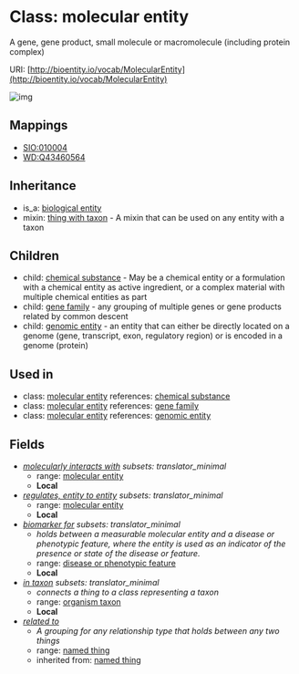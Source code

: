 # Class: molecular entity


A gene, gene product, small molecule or macromolecule (including protein complex)

URI: [http://bioentity.io/vocab/MolecularEntity](http://bioentity.io/vocab/MolecularEntity)

![img](http://yuml.me/diagram/nofunky;dir:TB/class/\[BiologicalEntity]^-\[MolecularEntity|id(i):identifier_type%20%3F;name(i):label_type%20%3F;category(i):label_type%20%3F;node_property(i):string%20%3F;iri(i):iri_type%20%3F;full_name(i):label_type%20%3F;description(i):narrative_text%20%3F;systematic_synonym(i):label_type%20%3F;has_phenotype(i):phenotype%20%3F],%20\[MolecularEntity]^-\[ChemicalSubstance],%20\[MolecularEntity]^-\[GeneFamily],%20\[MolecularEntity]^-\[GenomicEntity],%20\[MolecularEntity]-%20related%20to(i)%20%3F>\[NamedThing],%20\[MolecularEntity]-%20molecularly%20interacts%20with%20%3F>\[MolecularEntity],%20\[MolecularEntity]-%20regulates,%20entity%20to%20entity%20%3F>\[MolecularEntity],%20\[MolecularEntity]-%20biomarker%20for%20%3F>\[DiseaseOrPhenotypicFeature],%20\[MolecularEntity]-%20in%20taxon%20%3F>\[OrganismTaxon],%20\[MolecularEntity]uses%20-.->\[ThingWithTaxon])
## Mappings

 * [SIO:010004](http://semanticscience.org/resource/SIO_010004)
 * [WD:Q43460564](http://purl.obolibrary.org/obo/WD_Q43460564)
## Inheritance

 *  is_a: [biological entity](BiologicalEntity.md)
 *  mixin: [thing with taxon](ThingWithTaxon.md) - A mixin that can be used on any entity with a taxon
## Children

 *  child: [chemical substance](ChemicalSubstance.md) - May be a chemical entity or a formulation with a chemical entity as active ingredient, or a complex material with multiple chemical entities as part
 *  child: [gene family](GeneFamily.md) - any grouping of multiple genes or gene products related by common descent
 *  child: [genomic entity](GenomicEntity.md) - an entity that can either be directly located on a genome (gene, transcript, exon, regulatory region) or is encoded in a genome (protein)
## Used in

 *  class: [molecular entity](MolecularEntity.md) references: [chemical substance](ChemicalSubstance.md)
 *  class: [molecular entity](MolecularEntity.md) references: [gene family](GeneFamily.md)
 *  class: [molecular entity](MolecularEntity.md) references: [genomic entity](GenomicEntity.md)
## Fields

 * _[molecularly interacts with](molecularly_interacts_with.md) *subsets: translator_minimal*_
    * range: [molecular entity](MolecularEntity.md)
    * __Local__
 * _[regulates, entity to entity](regulates_entity_to_entity.md) *subsets: translator_minimal*_
    * range: [molecular entity](MolecularEntity.md)
    * __Local__
 * _[biomarker for](biomarker_for.md) *subsets: translator_minimal*_
    * _holds between a measurable molecular entity and a disease or phenotypic feature, where the entity is used as an indicator of the presence or state of the disease or feature._
    * range: [disease or phenotypic feature](DiseaseOrPhenotypicFeature.md)
    * __Local__
 * _[in taxon](in_taxon.md) *subsets: translator_minimal*_
    * _connects a thing to a class representing a taxon_
    * range: [organism taxon](OrganismTaxon.md)
    * __Local__
 * _[related to](related_to.md)_
    * _A grouping for any relationship type that holds between any two things_
    * range: [named thing](NamedThing.md)
    * inherited from: [named thing](NamedThing.md)
